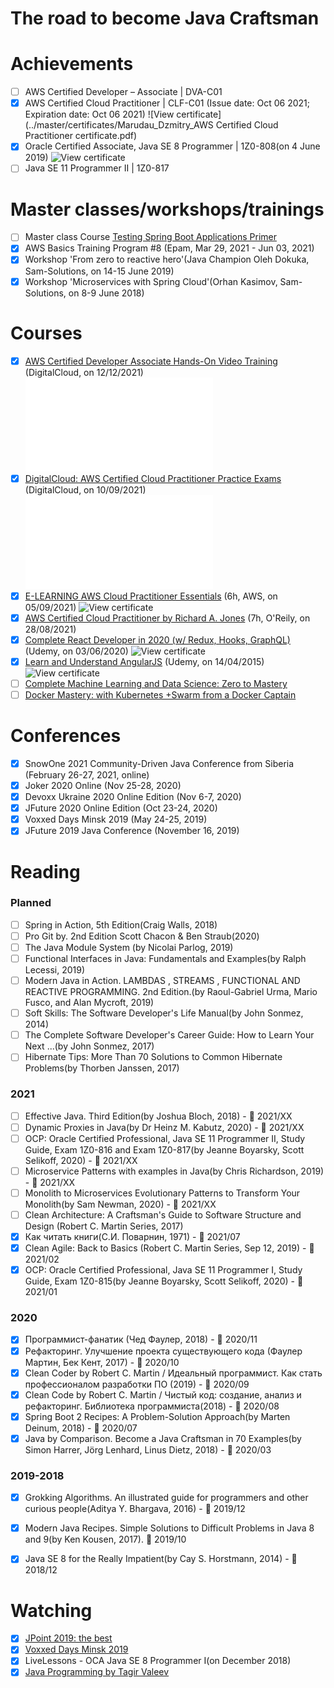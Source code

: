 # The road to become Java Craftsman

# Achievements
- [ ] AWS Certified Developer – Associate | DVA-C01
- [x] AWS Certified Cloud Practitioner | CLF-C01 (Issue date: Oct 06 2021; Expiration date: Oct 06 2021)
  ![View certificate](../master/certificates/Marudau_Dzmitry_AWS Certified Cloud Practitioner certificate.pdf)
- [x] Oracle Certified Associate, Java SE 8 Programmer | 1Z0-808(on 4 June 2019)
  ![View certificate](../master/certificates/Marudau_Dzmitry_1Z0-808_eCertificate.png)
- [ ] Java SE 11 Programmer II | 1Z0-817

# Master classes/workshops/trainings
- [ ] Master class Course [Testing Spring Boot Applications Primer](https://rieckpil.de/course/tsbap-inspecting-the-spring-boot-starter-test)
- [x] AWS Basics Training Program #8 (Epam, Mar 29, 2021 - Jun 03, 2021)
- [x] Workshop 'From zero to reactive hero'(Java Champion Oleh Dokuka, Sam-Solutions, on 14-15 June 2019)
- [x] Workshop 'Microservices with Spring Cloud'(Orhan Kasimov, Sam-Solutions, on 8-9 June 2018)

# Courses
- [x] [AWS Certified Developer Associate Hands-On Video Training](https://digitalcloud.training/courses/aws-certified-developer-associate-exam-training/) (DigitalCloud, on 12/12/2021)
  ![View certificate](../master/certificates/Dzmitry-Marudau-AWS-Certified-Developer-Associate-Hands-On-Video-Training-Certificate-of-Completion-Developer-Associate-Video-Training-Digital-Cloud-Training.pdf)
- [x] [DigitalCloud: AWS Certified Cloud Practitioner Practice Exams](https://digitalcloud.training/courses/aws-ccp-practice-exams/) (DigitalCloud, on 10/09/2021)
      ![View certificate](../master/certificates/Dzmitry-Marudau-AWS-Certified-Cloud-Practitioner-Practice-Exams-Certificate-of-Achievement-CCP-Final-Exam-Simulator-Digital-Cloud-Training.pdf)
- [x] [E-LEARNING AWS Cloud Practitioner Essentials](https://www.aws.training/Details/eLearning?id=60697) (6h, AWS, on 05/09/2021)
      ![View certificate](../master/certificates/Marudau_Dzmitry_AWS_Training_and_Certification_-_Certificate_of_Completion_Cloud_Practitioner.png)
- [x] [AWS Certified Cloud Practitioner by Richard A. Jones](https://learning.oreilly.com/learning-paths/learning-path-aws/9780135940037/) (7h, O'Reily, on 28/08/2021)
- [x] [Complete React Developer in 2020 (w/ Redux, Hooks, GraphQL)](https://www.udemy.com/course/complete-react-developer-zero-to-mastery/) (Udemy, on 03/06/2020)
      ![View certificate](../master/certificates/Marudau_Dzmitry_Complete%20React%20Developer%20in%202020.jpg)
- [x] [Learn and Understand AngularJS](https://www.udemy.com/course/learn-angularjs/) (Udemy, on 14/04/2015)
      ![View certificate](../master/certificates/Marudau_Dzmitry_Learn%20and%20Understand%20AngularJS.jpg)
- [ ] [Complete Machine Learning and Data Science: Zero to Mastery](https://www.udemy.com/course/complete-machine-learning-and-data-science-zero-to-mastery/)
- [ ] [Docker Mastery: with Kubernetes +Swarm from a Docker Captain](https://www.udemy.com/course/docker-mastery/)

# Conferences
- [x] SnowOne 2021 Community-Driven Java Conference from Siberia (February 26-27, 2021, online)
- [x] Joker 2020 Online (Nov 25-28, 2020)
- [x] Devoxx Ukraine 2020 Online Edition (Nov 6-7, 2020)
- [x] JFuture 2020 Online Edition (Oct 23-24, 2020)
- [x] Voxxed Days Minsk 2019 (May 24-25, 2019)
- [x] JFuture 2019 Java Conference (November 16, 2019)

# Reading

### Planned
- [ ] Spring in Action, 5th Edition(Craig Walls, 2018)
- [ ] Pro Git by. 2nd Edition Scott Chacon & Ben Straub(2020)
- [ ] The Java Module System (by Nicolai Parlog, 2019)
- [ ] Functional Interfaces in Java: Fundamentals and Examples(by Ralph Lecessi, 2019)
- [ ] Modern Java in Action. LAMBDAS , STREAMS , FUNCTIONAL AND REACTIVE PROGRAMMING. 2nd Edition.(by Raoul-Gabriel Urma, Mario Fusco, and Alan Mycroft, 2019)
- [ ] Soft Skills: The Software Developer's Life Manual(by John Sonmez, 2014)
- [ ] The Complete Software Developer's Career Guide: How to Learn Your Next ...(by John Sonmez, 2017)
- [ ] Hibernate Tips: More Than 70 Solutions to Common Hibernate Problems(by Thorben Janssen, 2017)

### 2021
- [ ] Effective Java. Third Edition(by Joshua Bloch, 2018) - :blue_book: 2021/XX
- [ ] Dynamic Proxies in Java(by Dr Heinz M. Kabutz, 2020) - :blue_book: 2021/XX
- [ ] OCP: Oracle Certified Professional, Java SE 11 Programmer II, Study Guide, Exam 1Z0-816 and Exam 1Z0-817(by Jeanne Boyarsky, Scott Selikoff, 2020) - :blue_book: 2021/XX
- [ ] Microservice Patterns with examples in Java(by Chris Richardson, 2019) - :blue_book: 2021/XX
- [ ] Monolith to Microservices Evolutionary Patterns to Transform Your Monolith(by Sam Newman, 2020) - :blue_book: 2021/XX
- [ ] Clean Architecture: A Craftsman's Guide to Software Structure and Design (Robert C. Martin Series, 2017)
- [x] Как читать книги(С.И. Поварнин, 1971) - :blue_book: 2021/07
- [x] Clean Agile: Back to Basics (Robert C. Martin Series, Sep 12, 2019) - :blue_book: 2021/02
- [x] OCP: Oracle Certified Professional, Java SE 11 Programmer I, Study Guide, Exam 1Z0-815(by Jeanne Boyarsky, Scott Selikoff, 2020) - :blue_book: 2021/01

### 2020
- [x] Программист-фанатик (Чед Фаулер, 2018) - :blue_book: 2020/11
- [x] Рефакторинг. Улучшение проекта существующего кода (Фаулер Мартин, Бек Кент, 2017) - :blue_book: 2020/10
- [x] Clean Coder by Robert C. Martin / Идеальный программист. Как стать профессионалом разработки ПО (2019) - :blue_book: 2020/09
- [x] Clean Code by Robert C. Martin / Чистый код: создание, анализ и рефакторинг. Библиотека программиста(2018) - :blue_book: 2020/08
- [x] Spring Boot 2 Recipes: A Problem-Solution Approach(by Marten Deinum, 2018) - :blue_book: 2020/07
- [x] Java by Comparison. Become a Java Craftsman in 70 Examples(by Simon Harrer, Jörg Lenhard, Linus Dietz, 2018) - :blue_book: 2020/03

### 2019-2018
- [x] Grokking Algorithms. An illustrated guide for programmers and other curious people(Aditya Y. Bhargava, 2016) - :blue_book: 2019/12
- [x] Modern Java Recipes. Simple Solutions to Difficult Problems in Java 8 and 9(by Ken Kousen, 2017). :blue_book: 2019/10
- [x] Java SE 8 for the Really Impatient(by Cay S. Horstmann, 2014) - :blue_book: 2018/12


# Watching
- [x] [JPoint 2019: the best](https://www.youtube.com/playlist?list=PLVe-2wcL84b_fBL9xJTxkEBtvCKfRGEV1&disable_polymer=true)
- [x] [Voxxed Days Minsk 2019](https://www.youtube.com/playlist?list=PLRsbF2sD7JVq3tPa0jQjCtI1_xeLiPu-Z)
- [x] LiveLessons - OCA Java SE 8 Programmer I(on December 2018)
- [x] [Java Programming by Tagir Valeev](https://compscicenter.ru/courses/java/nsk/2020-spring/)
